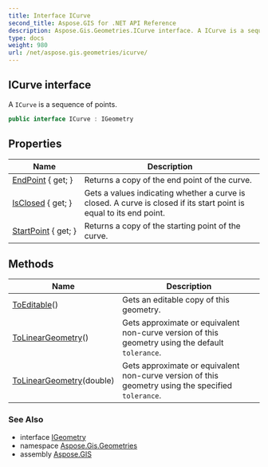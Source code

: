 ```yaml
---
title: Interface ICurve
second_title: Aspose.GIS for .NET API Reference
description: Aspose.Gis.Geometries.ICurve interface. A ICurve is a sequence of points.
type: docs
weight: 980
url: /net/aspose.gis.geometries/icurve/
---
```

## ICurve interface

A `ICurve` is a sequence of points.

```csharp
public interface ICurve : IGeometry
```

## Properties

| Name | Description |
| --- | --- |
| [EndPoint](../../aspose.gis.geometries/icurve/endpoint/) { get; } | Returns a copy of the end point of the curve. |
| [IsClosed](../../aspose.gis.geometries/icurve/isclosed/) { get; } | Gets a values indicating whether a curve is closed. A curve is closed if its start point is equal to its end point. |
| [StartPoint](../../aspose.gis.geometries/icurve/startpoint/) { get; } | Returns a copy of the starting point of the curve. |

## Methods

| Name | Description |
| --- | --- |
| [ToEditable](../../aspose.gis.geometries/icurve/toeditable/)() | Gets an editable copy of this geometry. |
| [ToLinearGeometry](../../aspose.gis.geometries/icurve/tolineargeometry/#tolineargeometry)() | Gets approximate or equivalent non-curve version of this geometry using the default `tolerance`. |
| [ToLinearGeometry](../../aspose.gis.geometries/icurve/tolineargeometry/#tolineargeometry_1)(double) | Gets approximate or equivalent non-curve version of this geometry using the specified `tolerance`. |

### See Also

* interface [IGeometry](../igeometry/)
* namespace [Aspose.Gis.Geometries](../../aspose.gis.geometries/)
* assembly [Aspose.GIS](../../)


